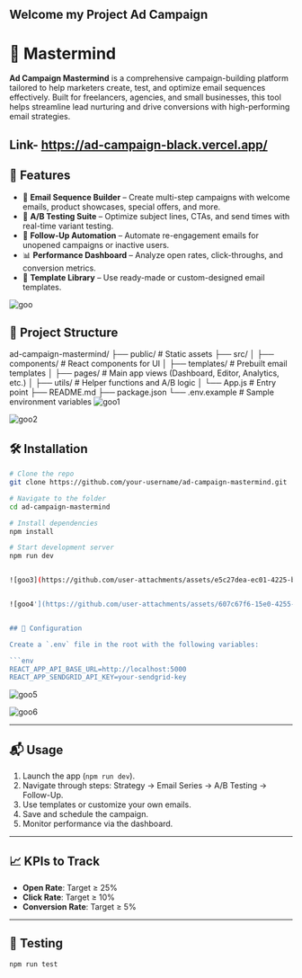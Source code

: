 ## Welcome my Project  Ad Campaign
# 📧 Mastermind

**Ad Campaign Mastermind** is a comprehensive campaign-building platform tailored to help marketers create, test, and optimize email sequences effectively. Built for freelancers, agencies, and small businesses, this tool helps streamline lead nurturing and drive conversions with high-performing email strategies.

## Link- https://ad-campaign-black.vercel.app/

## 🚀 Features

- 🔧 **Email Sequence Builder** – Create multi-step campaigns with welcome emails, product showcases, special offers, and more.
- 🧪 **A/B Testing Suite** – Optimize subject lines, CTAs, and send times with real-time variant testing.
- 🔁 **Follow-Up Automation** – Automate re-engagement emails for unopened campaigns or inactive users.
- 📊 **Performance Dashboard** – Analyze open rates, click-throughs, and conversion metrics.
- 📁 **Template Library** – Use ready-made or custom-designed email templates.

  
![goo](https://github.com/user-attachments/assets/6f11481b-94e4-4962-a12d-f2c96e97bc72)


## 📂 Project Structure
ad-campaign-mastermind/
├── public/                  # Static assets
├── src/
│   ├── components/          # React components for UI
│   ├── templates/           # Prebuilt email templates
│   ├── pages/               # Main app views (Dashboard, Editor, Analytics, etc.)
│   ├── utils/               # Helper functions and A/B logic
│   └── App.js               # Entry point
├── README.md
├── package.json
└── .env.example             # Sample environment variables
![goo1](https://github.com/user-attachments/assets/6a73d85e-5d70-413e-b886-73b825f24a78)

![goo2](https://github.com/user-attachments/assets/4e458de9-18f7-4ddb-93a4-20eb99813d3d)

## 🛠️ Installation

```bash
# Clone the repo
git clone https://github.com/your-username/ad-campaign-mastermind.git

# Navigate to the folder
cd ad-campaign-mastermind

# Install dependencies
npm install

# Start development server
npm run dev


![goo3](https://github.com/user-attachments/assets/e5c27dea-ec01-4225-b3bb-068d76a7ba81)


![goo4'](https://github.com/user-attachments/assets/607c67f6-15e0-4255-a329-26f531f38fd3)


## 🔧 Configuration

Create a `.env` file in the root with the following variables:

```env
REACT_APP_API_BASE_URL=http://localhost:5000
REACT_APP_SENDGRID_API_KEY=your-sendgrid-key
```

![goo5](https://github.com/user-attachments/assets/4d574906-fea8-4eeb-b780-0bb931065a97)


![goo6](https://github.com/user-attachments/assets/625e67a6-297a-4c62-8dc6-dfa218e31bee)

---

## 📬 Usage

1. Launch the app (`npm run dev`).
2. Navigate through steps: Strategy → Email Series → A/B Testing → Follow-Up.
3. Use templates or customize your own emails.
4. Save and schedule the campaign.
5. Monitor performance via the dashboard.

---

## 📈 KPIs to Track

* **Open Rate**: Target ≥ 25%
* **Click Rate**: Target ≥ 10%
* **Conversion Rate**: Target ≥ 5%

---

## 🧪 Testing

```bash
npm run test
```

